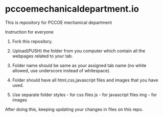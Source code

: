 # pccoemechanicaldepartment.io

This is repository for PCCOE mechanical department

Instruction for everyone
1. Fork this repository.

2. Upload(PUSH) the folder from you computer which contain all the webpages related to your tab.

3. Folder name should be same as your assigned tab name (no white allowed, use underscore instead of whitespace).

4. Folder should have all html,css,javascript files and images that you have used.

5. Use separate folder 
    styles - for css files
    js     - for javascript files
    img    - for images

After doing this, keeping updating your changes in files on this repo.
